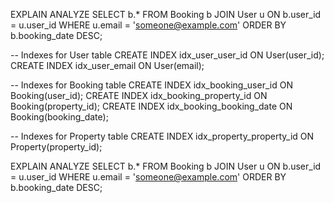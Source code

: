 EXPLAIN ANALYZE
SELECT b.*
FROM Booking b
JOIN User u ON b.user_id = u.user_id
WHERE u.email = 'someone@example.com'
ORDER BY b.booking_date DESC;



-- Indexes for User table
CREATE INDEX idx_user_user_id ON User(user_id);
CREATE INDEX idx_user_email ON User(email);

-- Indexes for Booking table
CREATE INDEX idx_booking_user_id ON Booking(user_id);
CREATE INDEX idx_booking_property_id ON Booking(property_id);
CREATE INDEX idx_booking_booking_date ON Booking(booking_date);

-- Indexes for Property table
CREATE INDEX idx_property_property_id ON Property(property_id);




EXPLAIN ANALYZE
SELECT b.*
FROM Booking b
JOIN User u ON b.user_id = u.user_id
WHERE u.email = 'someone@example.com'
ORDER BY b.booking_date DESC;
